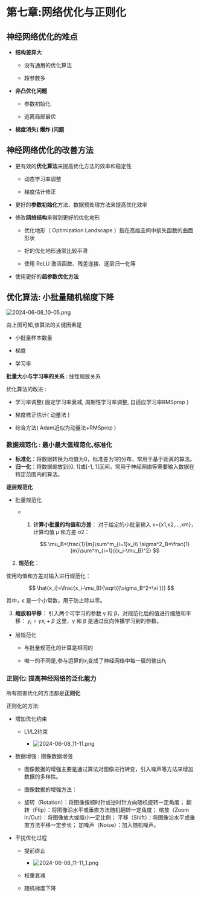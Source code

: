 # 第七章:网络优化与正则化

## 神经网络优化的难点

* **结构差异大**
  
  * 没有通用的优化算法
  
  * 超参数多

* **非凸优化问题**
  
  * 参数初始化
  
  * 逃离局部最优

* **梯度消失( 爆炸 )问题**

## 神经网络优化的改善方法

* 更有效的**优化算法**来提高优化方法的效率和稳定性
  
  * 动态学习率调整
  
  * 梯度估计修正

* 更好的**参数初始化**方法、数据预处理方法来提高优化效率

* 修改**网络结构**来得到更好的优化地形
  
  * 优化地形（ Optimization Landscape ）指在高维空间中损失函数的曲面形状
  
  * 好的优化地形通常比较平滑
  
  * 使用 ReLU 激活函数、残差连接、逐层归一化等

* 使用更好的**超参数优化方法**

## 优化算法: 小批量随机梯度下降

![2024-06-08_10-05.png](/home/sxz/The%20Final%20Battle%20of%20the%20Semester/Machine_Learning/2024-06-08_10-05.png)

由上图可知,该算法的关键因素是

* 小批量样本数量

* 梯度

* 学习率

**批量大小与学习率的关系** : 线性缩放关系

优化算法的改进 : 

* 学习率调整( 固定学习率衰减, 周期性学习率调整, 自适应学习率RMSprop )

* 梯度修正估计( 动量法 )

* 综合方法( Adam近似为动量法+RMSprop )

### 数据规范化 : 最小最大值规范化,标准化

- **标准化**：将数据转换为均值为0，标准差为1的分布，常用于基于距离的算法。
- **归一化**：将数据缩放到[0, 1]或[-1, 1]区间，常用于神经网络等需要输入数据在特定范围内的算法。

**逐层规范化**

* 批量规范化
  
  * 1. **计算小批量的均值和方差**：
       对于给定的小批量输入 x={x1​,x2​,…,xm​}，计算均值 μ 和方差 σ2：
       
       $$
       \mu_B=\frac{1}{m}\sum^m_{i=1}x_i\\
\sigma^2_B=\frac{1}{m}\sum^m_{i=1}{(x_i-\mu_B)^2}
       $$

    2. **规范化**：

使用均值和方差对输入进行规范化：

$$
\hat{x_i}=\frac{x_i-\mu_B}{\sqrt{(\sigma_B^2+\xi )}}
$$

其中，ϵ 是一个小常数，用于防止除以零。

3. **缩放和平移**：
      引入两个可学习的参数 γ 和 β，对规范化后的值进行缩放和平移：
      $y_i=\gamma x_i+\beta$
      这里，γ 和 β 是通过反向传播学习到的参数。
* 层规范化
  
  * 与批量规范化的计算是相同的
  
  * 唯一的不同是,参与运算的$x_i$变成了神经网络中每一层的输出$h_i$

### 正则化: 提高神经网络的泛化能力

所有损害优化的方法都是**正则化**

正则化的方法:

* 增加优化约束
  
  * L1/L2约束
    
    * ![2024-06-08_11-11.png](/home/sxz/The%20Final%20Battle%20of%20the%20Semester/Machine_Learning/2024-06-08_11-11.png)

* 数据增强 : 图像数据增强
  
  * 图像数据的增强主要是通过算法对图像进行转变，引入噪声等方法来增加数据的多样性。
  
  * 图像数据的增强方法：
  
  * 旋转（Rotation）：将图像按顺时针或逆时针方向随机旋转一定角度；
    翻转（Flip）：将图像沿水平或垂直方法随机翻转一定角度；
    缩放（Zoom In/Out）：将图像放大或缩小一定比例；
    平移（Shift）：将图像沿水平或垂直方法平移一定步长；
    加噪声（Noise）：加入随机噪声。

* 干扰优化过程
  
  * 提前终止
    
    * ![2024-06-08_11-11_1.png](/home/sxz/The%20Final%20Battle%20of%20the%20Semester/Machine_Learning/2024-06-08_11-11_1.png)
  
  * 权重衰减
  
  * 随机梯度下降
